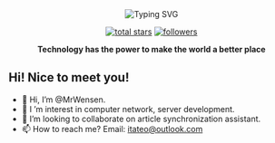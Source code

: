 <div align="center">
  
  <!-- dynamic typing effect 动态打字效果 -->
  <div align="center">
    <a>
      <img src="https://readme-typing-svg.demolab.com?font=Fira+Code&pause=1000&&color=A733F7&width=435&lines=cout+%3C%3C+%22Hello%2C+world!%22;MrWensen+is+here&center=true&size=25" alt="Typing SVG" />
    </a>
  </div>
  
  <!-- profile logo 个人资料徽标 -->
  <p align="center">
    <a href="https://github.com/MrWensen?tab=repositories&sort=stargazers">
      <img alt="total stars" title="Total stars on GitHub" src="https://custom-icon-badges.demolab.com/github/stars/MrWensen?color=55960c&style=for-the-badge&labelColor=488207&logo=star"/></a>
    <a href="https://github.com/MrWensen?tab=followers">
      <img alt="followers" title="Follow me on Github" src="https://custom-icon-badges.demolab.com/github/followers/MrWensen?color=236ad3&labelColor=1155ba&style=for-the-badge&logo=person-add&label=Follow&logoColor=white"/></a>
  </p>
  <p>
    <b>Technology has the power to make the world a better place</b>
  </p>

</div>

## Hi! Nice to meet you!

<!-- 个人简介 -->
- 👋 Hi, I’m @MrWensen.
- 👀 I ’m interest in computer network, server development.
- 🌱 I’m looking to collaborate on article synchronization assistant.
- 📫 How to reach me? Email: itateo@outlook.com
